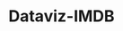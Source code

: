 # Dataviz-IMDB

<script type="text/javascript">var yourVlSpec = { "$schema": "https://vega.github.io/schema/vega-lite/v5.json", "data": { "url": "https://raw.githubusercontent.com/giuliacrespi/g/main/GenreCountryFilm.csv" }, "description": "Trend of the average IMDb score and its inter-quartile range for movies from 1960 to 2020, grouped for the country of production. For each geographical area, the year with the highest average IMDb score has been identified through a red point. For each year, it's shown the best rated movie for the selected geographical area", "config": { "axis": { "titleFontSize": 20, "titleFont": "Helvetica", "titleColor": "#f5cb5c", "grid": true, "gridColor": "#97969231" } }, "params": [ { "name": "Where", "value": "All", "bind": { "input": "select", "options": [ "All", "Canada", "France", "Germany", "Hong Kong", "India", "Italy", "Japan", "Turkey", "UK", "USA" ] } } ], "transform": [ {"filter": "Where == 'All' || datum.country == Where"}, {"filter": {"timeUnit": "year", "field": "year", "gte": 1960}} ], "vconcat": [ { "title": { "text": ["When Were the Best Movies Made?"], "fontSize": 36, "font": "Helvetica", "fontStyle": "Bold", "color": "#1a1818", "baseline": "line-bottom", "subtitle": "According to IMDb", "subtitleFontSize": 30, "subtitleFont": "Helvetica", "subtitleFontWeight": "bold", "subtitlePadding": 4, "subtitleColor": "#f5cb5c" }, "height": 450, "width": 600, "encoding": { "x": { "timeUnit": "year", "field": "year", "type": "temporal", "title": null, "scale": {"domain": {"param": "brush"}} } }, "layer": [ { "mark": { "type": "area", "opacity": 0.8, "interpolate": "natural", "color": "#f0cf3ddc" }, "encoding": { "y": { "aggregate": "q3", "field": "avg_vote", "type": "quantitative", "scale": {"zero": false} }, "y2": {"aggregate": "q1", "field": "avg_vote"} } }, { "mark": { "type": "line", "interpolate": "natural", "color": "#000000f8", "size": 4 }, "encoding": { "y": { "aggregate": "average", "field": "avg_vote", "type": "quantitative", "scale": {"zero": false}, "title": "Average IMDb score" } } }, { "transform": [ { "aggregate": [ {"op": "max", "field": "avg_vote", "as": "max_vote"}, {"op": "average", "field": "avg_vote", "as": "mean_vote"}, {"op": "average", "field": "votes", "as": "mean_votes"}, {"op": "min", "field": "avg_vote", "as": "min_vote"}, {"op": "count", "field": "data", "as": "n_movies"}, {"op": "argmax", "field": "avg_vote", "as": "argmax_vote"} ], "groupby": ["year"] } ], "layer": [ { "mark": { "type": "point", "color": "#000000f8", "fill": "#000000f8", "size": 20, "clip": false } }, { "mark": { "type": "text", "color": "#000000f8", "fontSize": 12, "dy": -15, "clip": false, "limit": 150, "fontStyle": "italic" }, "encoding": {"text": {"field": "argmax_vote.title"}}, "params": [ { "name": "hover", "select": { "type": "point", "fields": ["year"], "nearest": true, "on": "mouseover", "clear": "mouseout", "encodings": ["x"] } } ] } ], "encoding": { "opacity": { "condition": {"value": 1, "param": "hover", "empty": false}, "value": 0 }, "y": { "field": "max_vote", "type": "quantitative", "scale": {"zero": false} }, "tooltip": [ {"timeUnit": "year", "field": "year", "title": "Year"}, {"field": "argmax_vote.title", "title": "Best Movie"}, { "field": "mean_vote", "type": "quantitative", "format": ".2f", "title": "Avg IMDb score" }, { "field": "max_vote", "type": "quantitative", "format": ".2f", "title": "Max IMDb score" }, { "field": "min_vote", "type": "quantitative", "format": ".2f", "title": "Min IMDb score" }, { "field": "mean_votes", "type": "quantitative", "format": ".2s", "title": "Avg Votes" }, { "field": "n_movies", "type": "quantitative", "format": ".2s", "title": "# of movies" } ] } }, { "transform": [ { "aggregate": [ {"op": "average", "field": "avg_vote", "as": "mean_vote"} ], "groupby": ["year"] }, { "window": [{"op": "rank", "as": "rank"}], "sort": [{"field": "mean_vote", "order": "descending"}] }, {"filter": "datum.rank == 1"} ], "encoding": { "y": { "aggregate": "max", "field": "mean_vote", "type": "quantitative" } }, "mark": { "type": "circle", "stroke": "#ff4040", "fill": "#ff4040", "size": 120 } } ] }, { "width": 600, "height": 80, "layer": [ { "params": [ { "name": "brush", "select": {"type": "interval", "encodings": ["x"]} } ], "mark": { "type": "area", "color": "#f0cf3db4", "stroke": "black", "tooltip": true }, "encoding": { "x": {"timeUnit": "year", "field": "year", "title": null}, "y": { "aggregate": "count", "field": "data", "title": "# of movies" }, "tooltip": [ {"timeUnit": "year", "field": "year", "title": "Year"}, {"aggregate": "count", "title": "# of movies"} ] } } ] } ] }; vegaEmbed('#vis', yourVlSpec, {renderer: "svg"});</script>
